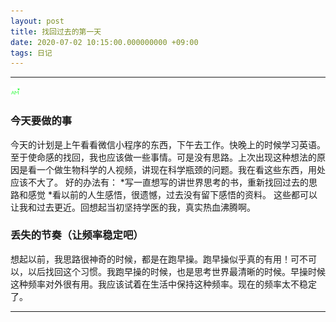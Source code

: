 ```yaml
---
layout: post
title: 找回过去的第一天
date: 2020-07-02 10:15:00.000000000 +09:00
tags: 日记
---
```

- - -
![早上](/assets/images/time/morning.png)
### 今天要做的事
  今天的计划是上午看看微信小程序的东西，下午去工作。快晚上的时候学习英语。
  至于使命感的找回，我也应该做一些事情。可是没有思路。上次出现这种想法的原因是看一个做生物科学的人视频，讲现在科学瓶颈的问题。我在看这些东西，用处应该不大了。
好的办法有：
*写一直想写的讲世界思考的书，重新找回过去的思路和感觉
*看以前的人生感悟，很遗憾，过去没有留下感悟的资料。
这些都可以让我和过去更近。回想起当初坚持学医的我，真实热血沸腾啊。

### 丢失的节奏（让频率稳定吧）
  想起以前，我思路很神奇的时候，都是在跑早操。跑早操似乎真的有用！可不可以，以后找回这个习惯。我跑早操的时候，也是思考世界最清晰的时候。早操时候这种频率对外很有用。我应该试着在生活中保持这种频率。现在的频率太不稳定了。
         
- - -
